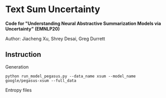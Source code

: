 # Text Sum Uncertainty

**Code for "Understanding Neural Abstractive Summarization Models via Uncertainty" (EMNLP20)**


Author: Jiacheng Xu, Shrey Desai, Greg Durrett

## Instruction

Generation

`python run_model_pegasus.py --data_name xsum --model_name google/pegasus-xsum --full_data`

Entropy files